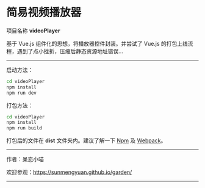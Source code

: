 # 简易视频播放器 #

项目名称 __videoPlayer__

基于 Vue.js 组件化的思想，将播放器控件封装。并尝试了 Vue.js 的打包上线流程，遇到了点小挫折，压缩后静态资源地址错误...

*****

启动方法：
    
```bash
cd videoPlayer
npm install
npm run dev
```

打包方法：

```bash
cd videoPlayer
npm install
npm run build
```

打包后的文件在 __dist__ 文件夹内。建议了解一下 [Npm](https://www.npmjs.com/) 及 [Webpack](https://webpack.github.io/docs/)。

*****
    
作者：呆恋小喵

欢迎参观：<https://sunmengyuan.github.io/garden/>

*****
